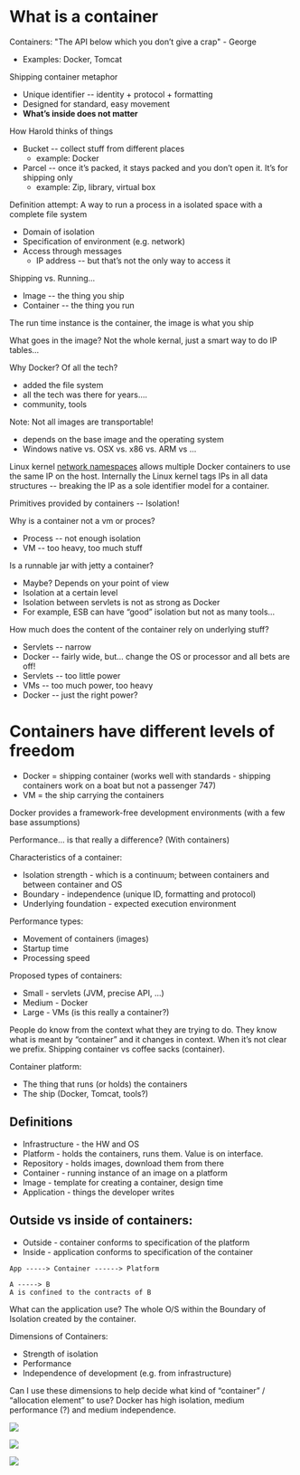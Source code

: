 # What is a container

Containers: "The API below which you don’t give a crap" - George
* Examples: Docker, Tomcat


Shipping container metaphor
* Unique identifier -- identity + protocol + formatting
* Designed for standard, easy movement
* **What’s inside does not matter**


How Harold thinks of things
* Bucket -- collect stuff from different places
   * example: Docker
* Parcel -- once it’s packed, it stays packed and you don’t open it.  It’s for shipping only
   * example: Zip, library, virtual box

Definition attempt: A way to run a process in a isolated space with a complete file system
* Domain of isolation
* Specification of environment (e.g. network)
* Access through messages
   * IP address -- but that’s not the only way to access it

Shipping vs. Running...
* Image -- the thing you ship
* Container -- the thing you run

The run time instance is the container, the image is what you ship

What goes in the image?  Not the whole kernal, just a smart way to do IP tables…

Why Docker?  Of all the tech?
* added the file system
* all the tech was there for years….
* community, tools

Note: Not all images are transportable!
* depends on the base image and the operating system
* Windows native vs. OSX vs. x86 vs. ARM vs ...

Linux kernel [network namespaces](http://www.evolware.org/?p=293) allows multiple Docker containers to use the same IP on the host.  Internally the Linux kernel tags IPs in all data structures -- breaking the IP as a sole identifier model for a container.

Primitives provided by containers -- Isolation!

Why is a container not a vm or proces?
* Process -- not enough isolation
* VM -- too heavy, too much stuff

Is a runnable jar with jetty a container?
* Maybe?  Depends on your point of view
* Isolation at a certain level
* Isolation between servlets is not as strong as Docker
* For example, ESB can have “good” isolation but not as many tools…

How much does the content of the container rely on underlying stuff?
* Servlets -- narrow
* Docker -- fairly wide, but... change the OS or processor and all bets are off!
* Servlets -- too little power
* VMs -- too much power, too heavy
* Docker -- just the right power?

# Containers have different levels of freedom
* Docker = shipping container (works well with standards - shipping containers work on a boat but not a passenger 747)
* VM = the ship carrying the containers

Docker provides a framework-free development environments (with a few base assumptions)

Performance... is that really a difference? (With containers)

Characteristics of a container:
* Isolation strength - which is a continuum; between containers and between container and OS
* Boundary - independence (unique ID, formatting and protocol)
* Underlying foundation - expected execution environment

Performance types:
* Movement of containers (images)
* Startup time
* Processing speed

Proposed types of containers:
* Small - servlets (JVM, precise API, ...)
* Medium - Docker
* Large - VMs (is this really a container?)

People do know from the context what they are trying to do.  They know what is meant by “container” and it changes in context.  When it’s not clear we prefix.  Shipping container vs coffee sacks (container).

Container platform:
* The thing that runs (or holds) the containers
* The ship (Docker, Tomcat, tools?)

## Definitions
* Infrastructure - the HW and OS
* Platform - holds the containers, runs them.  Value is on interface.
* Repository - holds images, download them from there
* Container - running instance of an image on a platform
* Image - template for creating a container, design time
* Application - things the developer writes

## Outside vs inside of containers:
* Outside - container conforms to specification of the platform
* Inside - application conforms to specification of the container

```
App -----> Container ------> Platform

A -----> B
A is confined to the contracts of B
```

What can the application use?  The whole O/S within the Boundary of Isolation created by the container.

Dimensions of Containers:
* Strength of isolation
* Performance
* Independence of development (e.g. from infrastructure)

Can I use these dimensions to help decide what kind of “container” / “allocation element” to use?  Docker has high isolation, medium performance (?) and medium independence.

![](images/what-is-a-container-1.jpg)

![](images/what-is-a-container-2.jpg)

![](images/what-is-a-container-3.jpg)
